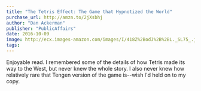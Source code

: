 ```yaml
---
title: "The Tetris Effect: The Game that Hypnotized the World"
purchase_url: http://amzn.to/2jXsbhj
author: "Dan Ackerman"
publisher: "PublicAffairs"
date: 2016-10-09
image: http://ecx.images-amazon.com/images/I/418Z%2BodJ%2B%2BL._SL75_.jpg
tags:
---
```


Enjoyable read. I remembered some of the details of how Tetris made its way
to the West, but never knew the whole story. I also never knew how
relatively rare that Tengen version of the game is--wish I'd held on to my
copy.
